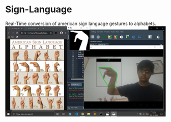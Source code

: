 # Sign-Language
Real-Time conversion of american sign language gestures to alphabets.
![](https://github.com/shreyashgupta/Sign-Language/blob/master/snip.jpg)
